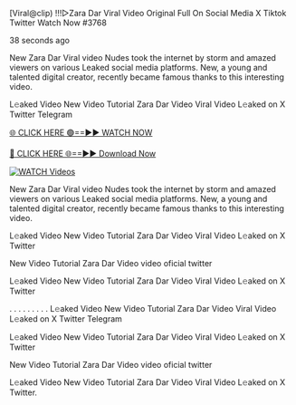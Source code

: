 [Viral@clip) !!!▷Zara Dar Viral Video Original Full On Social Media X Tiktok Twitter  Watch Now #3768

38 seconds ago

New Zara Dar Viral video Nudes took the internet by storm and amazed viewers on various Leaked social media platforms. New, a young and talented digital creator, recently became famous thanks to this interesting video.

L𝚎aked Video New Video Tutorial Zara Dar Video Viral Video L𝚎aked on X Twitter Telegram

[🌐 CLICK HERE 🟢==►► WATCH NOW](https://t.co/CsbdxKwbQM)

[🔴 CLICK HERE 🌐==►► Download Now](https://t.co/CsbdxKwbQM)

[![WATCH Videos](https://i.imgur.com/RPj6FCy.gif)](https://t.co/CsbdxKwbQM)

New Zara Dar Viral video Nudes took the internet by storm and amazed viewers on various Leaked social media platforms. New, a young and talented digital creator, recently became famous thanks to this interesting video.

L𝚎aked Video New Video Tutorial Zara Dar Video Viral Video L𝚎aked on X Twitter

New Video Tutorial Zara Dar Video video oficial twitter

L𝚎aked Video New Video Tutorial Zara Dar Video Viral Video L𝚎aked on X Twitter

. . . . . . . . . L𝚎aked Video New Video Tutorial Zara Dar Video Viral Video L𝚎aked on X Twitter Telegram

L𝚎aked Video New Video Tutorial Zara Dar Video Viral Video L𝚎aked on X Twitter

New Video Tutorial Zara Dar Video video oficial twitter

L𝚎aked Video New Video Tutorial Zara Dar Video Viral Video L𝚎aked on X Twitter.
